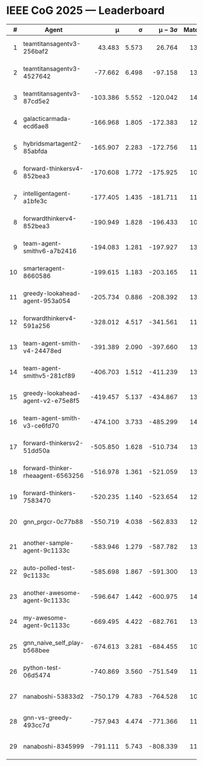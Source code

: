 # IEEE CoG 2025 — Leaderboard

| # | Agent | μ | σ | μ − 3σ | Matches | Updated |
|---:|---|---:|---:|---:|---:|---|
| 1 | teamtitansagentv3-256baf2 | 43.483 | 5.573 | 26.764 | 13740 | 2025-08-22 01:29 |
| 2 | teamtitansagentv3-4527642 | -77.662 | 6.498 | -97.158 | 13054 | 2025-08-22 01:29 |
| 3 | teamtitansagentv3-87cd5e2 | -103.386 | 5.552 | -120.042 | 14186 | 2025-08-22 01:29 |
| 4 | galacticarmada-ecd6ae8 | -166.968 | 1.805 | -172.383 | 12820 | 2025-08-22 01:29 |
| 5 | hybridsmartagent2-85abfda | -165.907 | 2.283 | -172.756 | 11826 | 2025-08-22 01:29 |
| 6 | forward-thinkersv4-852bea3 | -170.608 | 1.772 | -175.925 | 10855 | 2025-08-22 01:29 |
| 7 | intelligentagent-a1bfe3c | -177.405 | 1.435 | -181.711 | 11549 | 2025-08-22 01:29 |
| 8 | forwardthinkerv4-852bea3 | -190.949 | 1.828 | -196.433 | 10852 | 2025-08-22 01:29 |
| 9 | team-agent-smithv6-a7b2416 | -194.083 | 1.281 | -197.927 | 13080 | 2025-08-22 01:29 |
| 10 | smarteragent-8660586 | -199.615 | 1.183 | -203.165 | 11646 | 2025-08-22 01:29 |
| 11 | greedy-lookahead-agent-953a054 | -205.734 | 0.886 | -208.392 | 13048 | 2025-08-22 01:29 |
| 12 | forwardthinkerv4-591a256 | -328.012 | 4.517 | -341.561 | 11306 | 2025-08-22 01:29 |
| 13 | team-agent-smith-v4-24478ed | -391.389 | 2.090 | -397.660 | 13922 | 2025-08-22 01:29 |
| 14 | team-agent-smithv5-281cf89 | -406.703 | 1.512 | -411.239 | 13700 | 2025-08-22 01:29 |
| 15 | greedy-lookahead-agent-v2-e75e8f5 | -419.457 | 5.137 | -434.867 | 13348 | 2025-08-22 01:29 |
| 16 | team-agent-smith-v3-ce6fd70 | -474.100 | 3.733 | -485.299 | 14602 | 2025-08-22 01:29 |
| 17 | forward-thinkersv2-51dd50a | -505.850 | 1.628 | -510.734 | 13308 | 2025-08-22 01:29 |
| 18 | forward-thinker-rheaagent-6563256 | -516.978 | 1.361 | -521.059 | 13048 | 2025-08-22 01:29 |
| 19 | forward-thinkers-7583470 | -520.235 | 1.140 | -523.654 | 12560 | 2025-08-22 01:29 |
| 20 | gnn_prgcr-0c77b88 | -550.719 | 4.038 | -562.833 | 12190 | 2025-08-22 01:29 |
| 21 | another-sample-agent-9c1133c | -583.946 | 1.279 | -587.782 | 13500 | 2025-08-22 01:29 |
| 22 | auto-polled-test-9c1133c | -585.698 | 1.867 | -591.300 | 13320 | 2025-08-22 01:29 |
| 23 | another-awesome-agent-9c1133c | -596.647 | 1.442 | -600.975 | 14240 | 2025-08-22 01:29 |
| 24 | my-awesome-agent-9c1133c | -669.495 | 4.422 | -682.761 | 13660 | 2025-08-22 01:29 |
| 25 | gnn_naive_self_play-b568bee | -674.613 | 3.281 | -684.455 | 10740 | 2025-08-22 01:29 |
| 26 | python-test-06d5474 | -740.869 | 3.560 | -751.549 | 11100 | 2025-08-22 01:29 |
| 27 | nanaboshi-53833d2 | -750.179 | 4.783 | -764.528 | 10380 | 2025-08-22 01:29 |
| 28 | gnn-vs-greedy-493cc7d | -757.943 | 4.474 | -771.366 | 11040 | 2025-08-22 01:29 |
| 29 | nanaboshi-8345999 | -791.111 | 5.743 | -808.339 | 11150 | 2025-08-22 01:29 |
